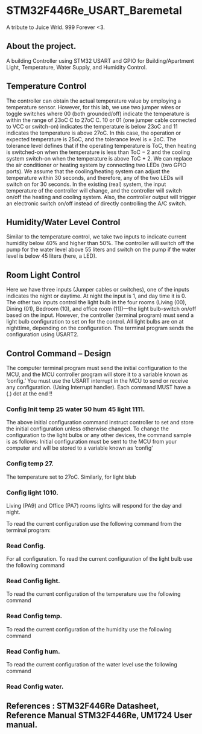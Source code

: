# STM32F446Re_USART_Baremetal

A tribute to Juice Wrld. 
999 Forever <3.

## About the project.

A building Controller using STM32 USART and GPIO for Building/Apartment Light, Temperature, Water Supply, and Humidity Control.

## Temperature Control

The controller can obtain the actual temperature value by employing a temperature sensor. However, for this lab, we use two jumper wires or toggle switches where 00 (both grounded/off) indicate the temperature is within the range of 23oC C to 27oC C. 10 or 01 (one jumper cable connected to VCC or switch-on) indicates the temperature is below 23oC and 11 indicates the temperature is above 27oC. In this case, the operation or expected temperature is 25oC, and the tolerance level is ± 2oC. The tolerance level defines that if the operating temperature is ToC, then heating is switched-on when the temperature is less than ToC − 2 and the cooling system switch-on when the temperature is above ToC + 2. We can replace the air conditioner or heating system by connecting two LEDs (two GPIO ports). We assume that the cooling/heating system can adjust the temperature within 30 seconds, and therefore, any of the two LEDs will switch on for 30 seconds. In the existing (real) system, the input temperature of the controller will change, and the controller will switch on/off the heating and cooling system. Also, the controller output will trigger an electronic switch on/off instead of directly controlling the A/C switch.

## Humidity/Water Level Control

Similar to the temperature control, we take two inputs to indicate current humidity below 40% and higher than 50%. The controller will switch off the pump for the water level above 55 liters and switch on the pump if the water level is below 45 liters (here, a LED).

## Room Light Control

Here we have three inputs (Jumper cables or switches), one of the inputs indicates the night or daytime. At night the input is 1, and day time it is 0. The other two inputs control the light bulb in the four rooms (Living (00), Dining (01), Bedroom (10), and office room (11))—the light bulb-switch on/off based on the input. However, the controller (terminal program) must send a light bulb configuration to set on for the control. All light bulbs are on at nighttime, depending on the configuration. The terminal program sends the configuration using USART2.

## Control Command – Design

The computer terminal program must send the initial configuration to the MCU, and the MCU controller program will store it to a variable known as ‘config.’ You must use the USART interrupt in the MCU to send or receive any configuration. (Using Interrupt handler). Each command MUST have a (.) dot at the end !!

### Config Init temp 25 water 50 hum 45 light 1111.

The above initial configuration command instruct controller to set and store the initial configuration unless otherwise changed. To change the configuration to the light bulbs or any other devices, the command sample is as follows: Initial configuration must be sent to the MCU from your computer and will be stored to a variable known as ‘config’

### Config temp 27.

The temperature set to 27oC. Similarly, for light blub

### Config light 1010.

Living (PA9) and Office (PA7) rooms lights will respond for the day and night. 

To read the current configuration
use the following command from the terminal program:

### Read Config.

For all configuration. 
To read the current configuration of the light bulb use the following command

### Read Config light.

To read the current configuration of the temperature use the following command

### Read Config temp.

To read the current configuration of the humidity use the following command

### Read Config hum.

To read the current configuration of the water level use the following command

### Read Config water.

## References : STM32F446Re Datasheet, Reference Manual STM32F446Re, UM1724 User manual.
